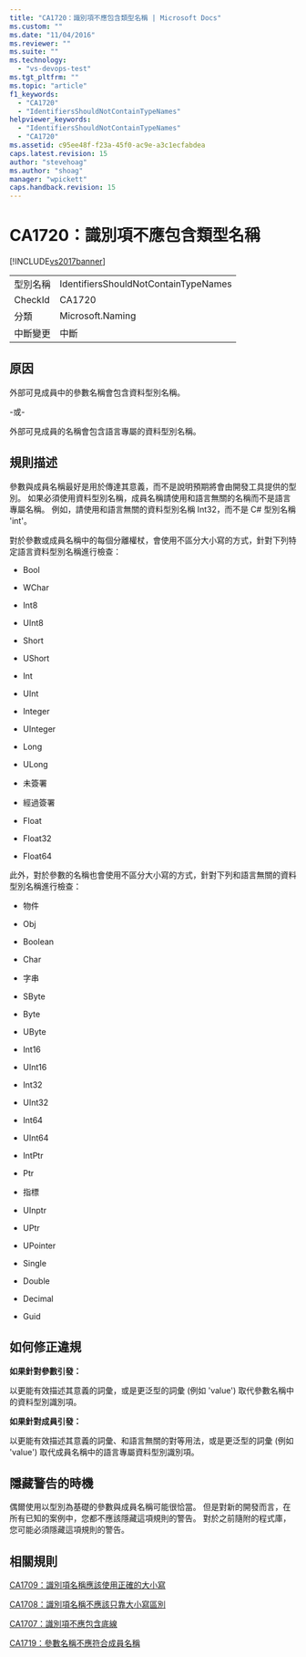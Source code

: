 ```yaml
---
title: "CA1720：識別項不應包含類型名稱 | Microsoft Docs"
ms.custom: ""
ms.date: "11/04/2016"
ms.reviewer: ""
ms.suite: ""
ms.technology: 
  - "vs-devops-test"
ms.tgt_pltfrm: ""
ms.topic: "article"
f1_keywords: 
  - "CA1720"
  - "IdentifiersShouldNotContainTypeNames"
helpviewer_keywords: 
  - "IdentifiersShouldNotContainTypeNames"
  - "CA1720"
ms.assetid: c95ee48f-f23a-45f0-ac9e-a3c1ecfabdea
caps.latest.revision: 15
author: "stevehoag"
ms.author: "shoag"
manager: "wpickett"
caps.handback.revision: 15
---
```

# CA1720：識別項不應包含類型名稱
[!INCLUDE[vs2017banner](../code-quality/includes/vs2017banner.md)]

|||  
|-|-|  
|型別名稱|IdentifiersShouldNotContainTypeNames|  
|CheckId|CA1720|  
|分類|Microsoft.Naming|  
|中斷變更|中斷|  
  
## 原因  
 外部可見成員中的參數名稱會包含資料型別名稱。  
  
 \-或\-  
  
 外部可見成員的名稱會包含語言專屬的資料型別名稱。  
  
## 規則描述  
 參數與成員名稱最好是用於傳達其意義，而不是說明預期將會由開發工具提供的型別。  如果必須使用資料型別名稱，成員名稱請使用和語言無關的名稱而不是語言專屬名稱。  例如，請使用和語言無關的資料型別名稱 Int32，而不是 C\# 型別名稱 'int'。  
  
 對於參數或成員名稱中的每個分離權杖，會使用不區分大小寫的方式，針對下列特定語言資料型別名稱進行檢查：  
  
-   Bool  
  
-   WChar  
  
-   Int8  
  
-   UInt8  
  
-   Short  
  
-   UShort  
  
-   Int  
  
-   UInt  
  
-   Integer  
  
-   UInteger  
  
-   Long  
  
-   ULong  
  
-   未簽署  
  
-   經過簽署  
  
-   Float  
  
-   Float32  
  
-   Float64  
  
 此外，對於參數的名稱也會使用不區分大小寫的方式，針對下列和語言無關的資料型別名稱進行檢查：  
  
-   物件  
  
-   Obj  
  
-   Boolean  
  
-   Char  
  
-   字串  
  
-   SByte  
  
-   Byte  
  
-   UByte  
  
-   Int16  
  
-   UInt16  
  
-   Int32  
  
-   UInt32  
  
-   Int64  
  
-   UInt64  
  
-   IntPtr  
  
-   Ptr  
  
-   指標  
  
-   UInptr  
  
-   UPtr  
  
-   UPointer  
  
-   Single  
  
-   Double  
  
-   Decimal  
  
-   Guid  
  
## 如何修正違規  
 **如果針對參數引發：**  
  
 以更能有效描述其意義的詞彙，或是更泛型的詞彙 \(例如 'value'\) 取代參數名稱中的資料型別識別項。  
  
 **如果針對成員引發：**  
  
 以更能有效描述其意義的詞彙、和語言無關的對等用法，或是更泛型的詞彙 \(例如 'value'\) 取代成員名稱中的語言專屬資料型別識別項。  
  
## 隱藏警告的時機  
 偶爾使用以型別為基礎的參數與成員名稱可能很恰當。  但是對新的開發而言，在所有已知的案例中，您都不應該隱藏這項規則的警告。  對於之前隨附的程式庫，您可能必須隱藏這項規則的警告。  
  
## 相關規則  
 [CA1709：識別項名稱應該使用正確的大小寫](../code-quality/ca1709-identifiers-should-be-cased-correctly.md)  
  
 [CA1708：識別項名稱不應該只靠大小寫區別](../code-quality/ca1708-identifiers-should-differ-by-more-than-case.md)  
  
 [CA1707：識別項不應包含底線](../code-quality/ca1707-identifiers-should-not-contain-underscores.md)  
  
 [CA1719：參數名稱不應符合成員名稱](../code-quality/ca1719-parameter-names-should-not-match-member-names.md)